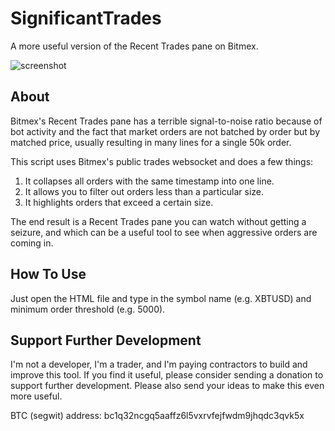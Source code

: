 # SignificantTrades
A more useful version of the Recent Trades pane on Bitmex.

![screenshot](https://i.imgur.com/S2xcNAt.png)

## About
Bitmex's Recent Trades pane has a terrible signal-to-noise ratio because of bot activity and the fact that market orders are not batched by order but by matched price, usually resulting in many lines for a single 50k order.

This script uses Bitmex's public trades websocket and does a few things:

1. It collapses all orders with the same timestamp into one line.
2. It allows you to filter out orders less than a particular size.
3. It highlights orders that exceed a certain size.

The end result is a Recent Trades pane you can watch without getting a seizure, and which can be a useful tool to see when aggressive orders are coming in.

## How To Use
Just open the HTML file and type in the symbol name (e.g. XBTUSD) and minimum order threshold (e.g. 5000).

## Support Further Development
I'm not a developer, I'm a trader, and I'm paying contractors to build and improve this tool. If you find it useful, please consider sending a donation to support further development. Please also send your ideas to make this even more useful.

BTC (segwit) address: bc1q32ncgq5aaffz6l5vxrvfejfwdm9jhqdc3qvk5x